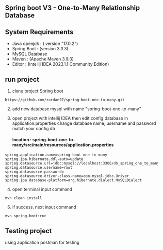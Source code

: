 ## Spring boot V3 - One-to-Many Relationship Database

## System Requirements

- Java openjdk : ( version "17.0.2")
- Spring Boot : (version 3.3.3)
- MySQL Database
- Maven : (Apache Maven 3.9.3)
- Editor : (Intellij IDEA 2023.1.1 Community Edition)

## run project

1. clone project Spring boot
```
https://github.com/rardan97/spring-boot-one-to-many.git
```

2. add new database mysql with name "spring-boot-one-to-many"

3. open project with intellij IDEA then edit config database in application.properties change database name, username and password match your config db

   #### location : spring-boot-one-to-many/src/main/resources/application.properties

```
spring.application.name=spring-boot-one-to-many
spring.jpa.hibernate.ddl-auto=update
spring.datasource.url=jdbc:mysql://localhost:3306/db_spring_one_to_many
spring.datasource.username=root
spring.datasource.password=
spring.datasource.driver-class-name=com.mysql.jdbc.Driver
spring.jpa.database-platform=org.hibernate.dialect.MySQLDialect
```


4. open terminal input command
```
mvn clean install 
```
5. if success, next input command
```
mvn spring-boot:run
```

## Testing project
using application postman for testing